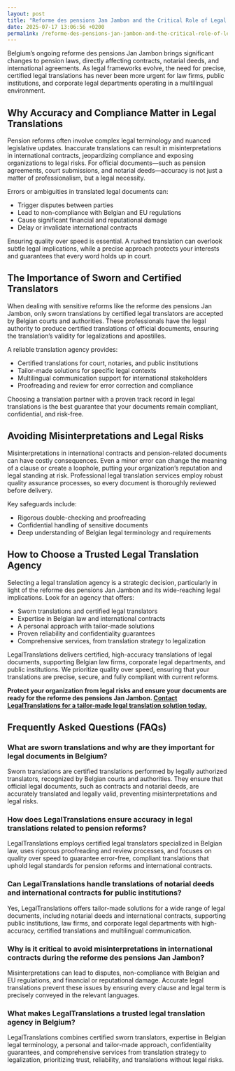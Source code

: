 ```yaml
---
layout: post
title: "Reforme des pensions Jan Jambon and the Critical Role of Legal Translations"
date: 2025-07-17 13:06:56 +0200
permalink: /reforme-des-pensions-jan-jambon-and-the-critical-role-of-legal-translations/
---
```

Belgium’s ongoing reforme des pensions Jan Jambon brings significant changes to pension laws, directly affecting contracts, notarial deeds, and international agreements. As legal frameworks evolve, the need for precise, certified legal translations has never been more urgent for law firms, public institutions, and corporate legal departments operating in a multilingual environment.

## Why Accuracy and Compliance Matter in Legal Translations

Pension reforms often involve complex legal terminology and nuanced legislative updates. Inaccurate translations can result in misinterpretations in international contracts, jeopardizing compliance and exposing organizations to legal risks. For official documents—such as pension agreements, court submissions, and notarial deeds—accuracy is not just a matter of professionalism, but a legal necessity.

Errors or ambiguities in translated legal documents can:

- Trigger disputes between parties  
- Lead to non-compliance with Belgian and EU regulations  
- Cause significant financial and reputational damage  
- Delay or invalidate international contracts  

Ensuring quality over speed is essential. A rushed translation can overlook subtle legal implications, while a precise approach protects your interests and guarantees that every word holds up in court.

## The Importance of Sworn and Certified Translators

When dealing with sensitive reforms like the reforme des pensions Jan Jambon, only sworn translations by certified legal translators are accepted by Belgian courts and authorities. These professionals have the legal authority to produce certified translations of official documents, ensuring the translation’s validity for legalizations and apostilles.

A reliable translation agency provides:

- Certified translations for court, notaries, and public institutions  
- Tailor-made solutions for specific legal contexts  
- Multilingual communication support for international stakeholders  
- Proofreading and review for error correction and compliance  

Choosing a translation partner with a proven track record in legal translations is the best guarantee that your documents remain compliant, confidential, and risk-free.

## Avoiding Misinterpretations and Legal Risks

Misinterpretations in international contracts and pension-related documents can have costly consequences. Even a minor error can change the meaning of a clause or create a loophole, putting your organization’s reputation and legal standing at risk. Professional legal translation services employ robust quality assurance processes, so every document is thoroughly reviewed before delivery.

Key safeguards include:

- Rigorous double-checking and proofreading  
- Confidential handling of sensitive documents  
- Deep understanding of Belgian legal terminology and requirements  

## How to Choose a Trusted Legal Translation Agency

Selecting a legal translation agency is a strategic decision, particularly in light of the reforme des pensions Jan Jambon and its wide-reaching legal implications. Look for an agency that offers:

- Sworn translations and certified legal translators  
- Expertise in Belgian law and international contracts  
- A personal approach with tailor-made solutions  
- Proven reliability and confidentiality guarantees  
- Comprehensive services, from translation strategy to legalization  

LegalTranslations delivers certified, high-accuracy translations of legal documents, supporting Belgian law firms, corporate legal departments, and public institutions. We prioritize quality over speed, ensuring that your translations are precise, secure, and fully compliant with current reforms.

**Protect your organization from legal risks and ensure your documents are ready for the reforme des pensions Jan Jambon. [Contact LegalTranslations for a tailor-made legal translation solution today.](https://www.legaltranslations.be/)**

## Frequently Asked Questions (FAQs)

### What are sworn translations and why are they important for legal documents in Belgium?  
Sworn translations are certified translations performed by legally authorized translators, recognized by Belgian courts and authorities. They ensure that official legal documents, such as contracts and notarial deeds, are accurately translated and legally valid, preventing misinterpretations and legal risks.

### How does LegalTranslations ensure accuracy in legal translations related to pension reforms?  
LegalTranslations employs certified legal translators specialized in Belgian law, uses rigorous proofreading and review processes, and focuses on quality over speed to guarantee error-free, compliant translations that uphold legal standards for pension reforms and international contracts.

### Can LegalTranslations handle translations of notarial deeds and international contracts for public institutions?  
Yes, LegalTranslations offers tailor-made solutions for a wide range of legal documents, including notarial deeds and international contracts, supporting public institutions, law firms, and corporate legal departments with high-accuracy, certified translations and multilingual communication.

### Why is it critical to avoid misinterpretations in international contracts during the reforme des pensions Jan Jambon?  
Misinterpretations can lead to disputes, non-compliance with Belgian and EU regulations, and financial or reputational damage. Accurate legal translations prevent these issues by ensuring every clause and legal term is precisely conveyed in the relevant languages.

### What makes LegalTranslations a trusted legal translation agency in Belgium?  
LegalTranslations combines certified sworn translators, expertise in Belgian legal terminology, a personal and tailor-made approach, confidentiality guarantees, and comprehensive services from translation strategy to legalization, prioritizing trust, reliability, and translations without legal risks.

<script type="application/ld+json">
{
  "@context": "https://schema.org",
  "@type": "BlogPosting",
  "headline": "Reforme des pensions Jan Jambon and the Critical Role of Legal Translations",
  "description": "Explore the impact of Belgium’s reforme des pensions Jan Jambon on legal documents and the vital role of certified, sworn legal translations to ensure compliance and avoid legal risks.",
  "author": {
    "@type": "Person",
    "name": "Legal Translations"
  },
  "publisher": {
    "@type": "Organization",
    "name": "LegalTranslations",
    "logo": {
      "@type": "ImageObject",
      "url": "https://www.legaltranslations.be/logo.png"
    }
  },
  "datePublished": "2024-06-01",
  "mainEntityOfPage": {
    "@type": "WebPage",
    "@id": "https://www.legaltranslations.be/blog/reforme-des-pensions-jan-jambon"
  },
  "keywords": "Sworn translations, Legal translations, Multilingual communication, International contracts, Notarial deeds, Official documents, Legalizations & apostilles, Proofreading and review, Translation strategy, Translation agency, Quality over speed, Tailor-made solutions, Personal approach, Trust & reliability, Translations without legal risks, Error correction, Misinterpretations in international contracts, legal translation services, certified legal translators, accurate legal document translation",
  "articleSection": "Legal translation services, Belgian legal reforms, Pension contract translations"
}
</script>

<script type="application/ld+json">
{
  "@context": "https://schema.org",
  "@type": "FAQPage",
  "mainEntity": [
    {
      "@type": "Question",
      "name": "What are sworn translations and why are they important for legal documents in Belgium?",
      "acceptedAnswer": {
        "@type": "Answer",
        "text": "Sworn translations are certified translations performed by legally authorized translators, recognized by Belgian courts and authorities. They ensure that official legal documents, such as contracts and notarial deeds, are accurately translated and legally valid, preventing misinterpretations and legal risks."
      }
    },
    {
      "@type": "Question",
      "name": "How does LegalTranslations ensure accuracy in legal translations related to pension reforms?",
      "acceptedAnswer": {
        "@type": "Answer",
        "text": "LegalTranslations employs certified legal translators specialized in Belgian law, uses rigorous proofreading and review processes, and focuses on quality over speed to guarantee error-free, compliant translations that uphold legal standards for pension reforms and international contracts."
      }
    },
    {
      "@type": "Question",
      "name": "Can LegalTranslations handle translations of notarial deeds and international contracts for public institutions?",
      "acceptedAnswer": {
        "@type": "Answer",
        "text": "Yes, LegalTranslations offers tailor-made solutions for a wide range of legal documents, including notarial deeds and international contracts, supporting public institutions, law firms, and corporate legal departments with high-accuracy, certified translations and multilingual communication."
      }
    },
    {
      "@type": "Question",
      "name": "Why is it critical to avoid misinterpretations in international contracts during the reforme des pensions Jan Jambon?",
      "acceptedAnswer": {
        "@type": "Answer",
        "text": "Misinterpretations can lead to disputes, non-compliance with Belgian and EU regulations, and financial or reputational damage. Accurate legal translations prevent these issues by ensuring every clause and legal term is precisely conveyed in the relevant languages."
      }
    },
    {
      "@type": "Question",
      "name": "What makes LegalTranslations a trusted legal translation agency in Belgium?",
      "acceptedAnswer": {
        "@type": "Answer",
        "text": "LegalTranslations combines certified sworn translators, expertise in Belgian legal terminology, a personal and tailor-made approach, confidentiality guarantees, and comprehensive services from translation strategy to legalization, prioritizing trust, reliability, and translations without legal risks."
      }
    }
  ]
}
</script>